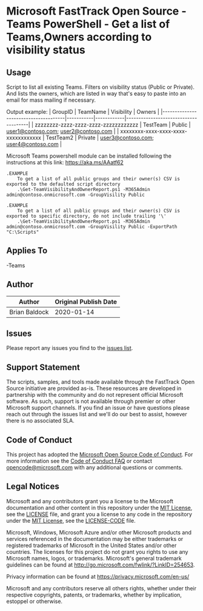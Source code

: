 # Microsoft FastTrack Open Source - Teams PowerShell - Get a list of Teams,Owners according to visibility status
## Usage

Script to list all existing Teams. Filters on visibility status (Public or Private). And lists the owners, which are listed in way that's easy to paste into an email for mass mailing if necessary.

Output example:
| GroupID                              | TeamName  | Visibility | Owners                               |
|--------------------------------------|-----------|------------|--------------------------------------|
| zzzzzzzz-zzzz-zzzz-zzzz-zzzzzzzzzzzz | TestTeam  | Public     | user1@contoso.com; user2@contoso.com |
| xxxxxxxx-xxxx-xxxx-xxxx-xxxxxxxxxxxx | TestTeam2 | Private    | user3@contoso.com; user4@contoso.com |

Microsoft Teams powershell module can be installed following the instructions at this link: https://aka.ms/AAatf62
 
    .EXAMPLE
        To get a list of all public groups and their owner(s) CSV is exported to the defaulted script directory
        .\Get-TeamVisibilityAndOwnerReport.ps1 -M365Admin admin@contoso.onmicrosoft.com -GroupVisility Public

    .EXAMPLE
        To get a list of all public groups and their owner(s) CSV is exported to specific directory, do not include trailing '\'
        .\Get-TeamVisibilityAndOwnerReport.ps1 -M365Admin admin@contoso.onmicrosoft.com -GroupVisility Public -ExportPath "C:\Scripts"

## Applies To
-Teams

## Author

|Author|Original Publish Date
|----|--------------------------
|Brian Baldock|2020-01-14|

## Issues

Please report any issues you find to the [issues list](/issues).

## Support Statement

The scripts, samples, and tools made available through the FastTrack Open Source initiative are provided as-is. These resources are developed in partnership with the community and do not represent official Microsoft software. As such, support is not available through premier or other Microsoft support channels. If you find an issue or have questions please reach out through the issues list and we'll do our best to assist, however there is no associated SLA.

## Code of Conduct

This project has adopted the [Microsoft Open Source Code of Conduct](https://opensource.microsoft.com/codeofconduct/).
For more information see the [Code of Conduct FAQ](https://opensource.microsoft.com/codeofconduct/faq/) or
contact [opencode@microsoft.com](mailto:opencode@microsoft.com) with any additional questions or comments.

## Legal Notices

Microsoft and any contributors grant you a license to the Microsoft documentation and other content in this repository under the [MIT License](https://opensource.org/licenses/MIT), see the [LICENSE](LICENSE) file, and grant you a license to any code in the repository under the [MIT License](https://opensource.org/licenses/MIT), see the [LICENSE-CODE](LICENSE-CODE) file.

Microsoft, Windows, Microsoft Azure and/or other Microsoft products and services referenced in the documentation may be either trademarks or registered trademarks of Microsoft in the United States and/or other countries. The licenses for this project do not grant you rights to use any Microsoft names, logos, or trademarks. Microsoft's general trademark guidelines can be found at http://go.microsoft.com/fwlink/?LinkID=254653.

Privacy information can be found at https://privacy.microsoft.com/en-us/

Microsoft and any contributors reserve all others rights, whether under their respective copyrights, patents,
or trademarks, whether by implication, estoppel or otherwise.
